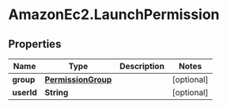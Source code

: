 # AmazonEc2.LaunchPermission

## Properties

Name | Type | Description | Notes
------------ | ------------- | ------------- | -------------
**group** | [**PermissionGroup**](PermissionGroup.md) |  | [optional] 
**userId** | **String** |  | [optional] 


